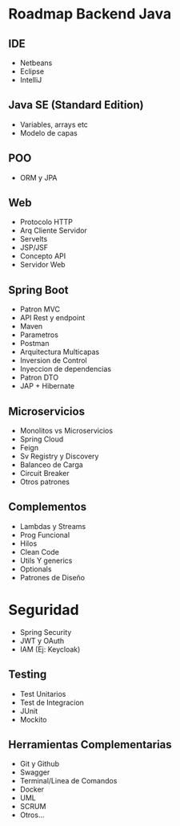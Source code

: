 # Roadmap Backend Java

## IDE

- Netbeans
- Eclipse
- IntelliJ

## Java SE (Standard Edition)

- Variables, arrays etc
- Modelo de capas

## POO

- ORM y JPA

## Web

- Protocolo HTTP
- Arq Cliente Servidor
- Servelts
- JSP/JSF
- Concepto API
- Servidor Web

## Spring Boot

- Patron MVC
- API Rest y endpoint
- Maven
- Parametros
- Postman
- Arquitectura Multicapas
- Inversion de Control
- Inyeccion de dependencias
- Patron DTO
- JAP + Hibernate

## Microservicios

- Monolitos vs Microservicios
- Spring Cloud
- Feign
- Sv Registry y Discovery
- Balanceo de Carga
- Circuit Breaker
- Otros patrones

## Complementos

- Lambdas y Streams
- Prog Funcional
- Hilos
- Clean Code
- Utils Y generics
- Optionals
- Patrones de Diseño

# Seguridad

- Spring Security
- JWT y OAuth
- IAM (Ej: Keycloak)

## Testing

- Test Unitarios
- Test de Integracion
- JUnit
- Mockito

## Herramientas Complementarias

- Git y Github
- Swagger
- Terminal/Linea de Comandos
- Docker
- UML
- SCRUM
- Otros...
